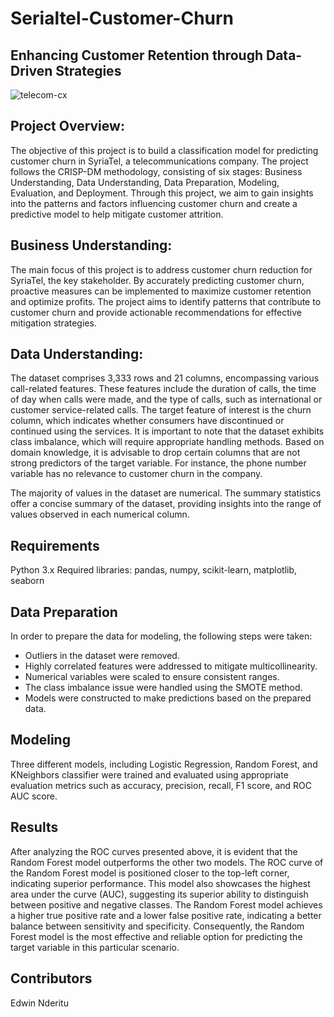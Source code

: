    # Serialtel-Customer-Churn
## Enhancing Customer Retention through Data-Driven Strategies
![telecom-cx](https://github.com/Eddie-254/Serialtel-Customer-Churn/assets/40391537/e332996a-cbe2-468b-a590-3e4ff10a5b7a)


## Project Overview:
The objective of this project is to build a classification model for predicting customer churn in SyriaTel, a telecommunications company. The project follows the CRISP-DM methodology, consisting of six stages: Business Understanding, Data Understanding, Data Preparation, Modeling, Evaluation, and Deployment. Through this project, we aim to gain insights into the patterns and factors influencing customer churn and create a predictive model to help mitigate customer attrition.

## Business Understanding:
The main focus of this project is to address customer churn reduction for SyriaTel, the key stakeholder. By accurately predicting customer churn, proactive measures can be implemented to maximize customer retention and optimize profits. The project aims to identify patterns that contribute to customer churn and provide actionable recommendations for effective mitigation strategies.

## Data Understanding:
The dataset comprises 3,333 rows and 21 columns, encompassing various call-related features. These features include the duration of calls, the time of day when calls were made, and the type of calls, such as international or customer service-related calls. The target feature of interest is the churn column, which indicates whether consumers have discontinued or continued using the services. It is important to note that the dataset exhibits class imbalance, which will require appropriate handling methods.
Based on domain knowledge, it is advisable to drop certain columns that are not strong predictors of the target variable. For instance, the phone number variable has no relevance to customer churn in the company.

The majority of values in the dataset are numerical. The summary statistics offer a concise summary of the dataset, providing insights into the range of values observed in each numerical column.
## Requirements
Python 3.x Required libraries: pandas, numpy, scikit-learn, matplotlib, seaborn
## Data Preparation
In order to prepare the data for modeling, the following steps were taken:

* Outliers in the dataset were removed.
* Highly correlated features were addressed to mitigate multicollinearity.
* Numerical variables were scaled to ensure consistent ranges.
* The class imbalance issue were handled using the SMOTE method.
* Models were constructed to make predictions based on the prepared data.
## Modeling
Three different models, including Logistic Regression, Random Forest, and KNeighbors classifier were trained and evaluated using appropriate evaluation metrics such as accuracy, precision, recall, F1 score, and ROC AUC score.
## Results
After analyzing the ROC curves presented above, it is evident that the Random Forest model outperforms the other two models. 
The ROC curve of the Random Forest model is positioned closer to the top-left corner, indicating superior performance. This 
model also showcases the highest area under the curve (AUC), suggesting its superior ability to distinguish between positive 
and negative classes. The Random Forest model achieves a higher true positive rate and a lower false positive rate, 
indicating a better balance between sensitivity and specificity. Consequently, the Random Forest model is the most effective 
and reliable option for predicting the target variable in this particular scenario.
## Contributors
Edwin Nderitu
